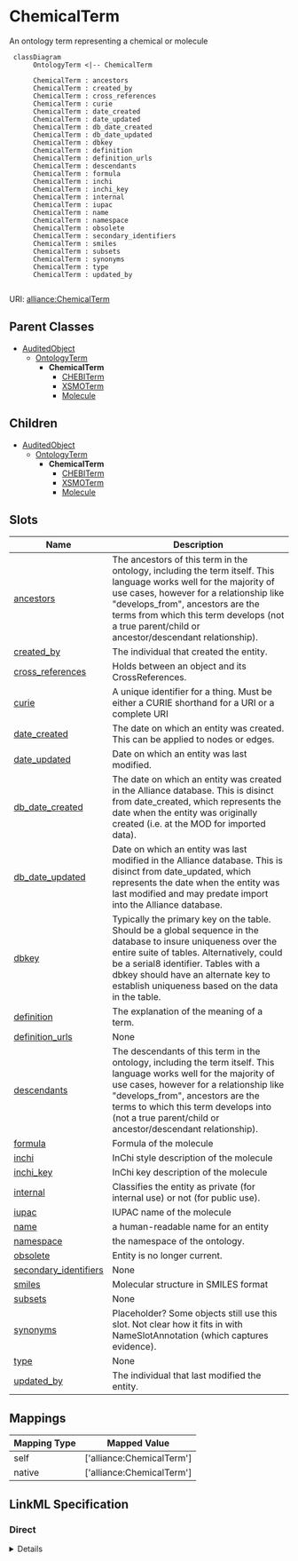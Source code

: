 # ChemicalTerm

An ontology term representing a chemical or molecule


```mermaid
 classDiagram
      OntologyTerm <|-- ChemicalTerm
      
      ChemicalTerm : ancestors
      ChemicalTerm : created_by
      ChemicalTerm : cross_references
      ChemicalTerm : curie
      ChemicalTerm : date_created
      ChemicalTerm : date_updated
      ChemicalTerm : db_date_created
      ChemicalTerm : db_date_updated
      ChemicalTerm : dbkey
      ChemicalTerm : definition
      ChemicalTerm : definition_urls
      ChemicalTerm : descendants
      ChemicalTerm : formula
      ChemicalTerm : inchi
      ChemicalTerm : inchi_key
      ChemicalTerm : internal
      ChemicalTerm : iupac
      ChemicalTerm : name
      ChemicalTerm : namespace
      ChemicalTerm : obsolete
      ChemicalTerm : secondary_identifiers
      ChemicalTerm : smiles
      ChemicalTerm : subsets
      ChemicalTerm : synonyms
      ChemicalTerm : type
      ChemicalTerm : updated_by
      

```



URI: [alliance:ChemicalTerm](http://alliancegenome.org/ChemicalTerm)


## Parent Classes

* [AuditedObject](AuditedObject.md)
    * [OntologyTerm](OntologyTerm.md)
        * **ChemicalTerm**
            * [CHEBITerm](CHEBITerm.md)
            * [XSMOTerm](XSMOTerm.md)
            * [Molecule](Molecule.md)





## Children

* [AuditedObject](AuditedObject.md)
    * [OntologyTerm](OntologyTerm.md)
        * **ChemicalTerm**
            * [CHEBITerm](CHEBITerm.md)
            * [XSMOTerm](XSMOTerm.md)
            * [Molecule](Molecule.md)



## Slots

| Name | Description  |
| ---  | ---  |
| [ancestors](ancestors.md) | The ancestors of this term in the ontology, including the term itself. This language works well for the majority of use cases, however for a relationship like "develops_from", ancestors are the terms from which this term develops (not a true parent/child or ancestor/descendant relationship). |
| [created_by](created_by.md) | The individual that created the entity. |
| [cross_references](cross_references.md) | Holds between an object and its CrossReferences. |
| [curie](curie.md) | A unique identifier for a thing. Must be either a CURIE shorthand for a URI or a complete URI |
| [date_created](date_created.md) | The date on which an entity was created. This can be applied to nodes or edges. |
| [date_updated](date_updated.md) | Date on which an entity was last modified. |
| [db_date_created](db_date_created.md) | The date on which an entity was created in the Alliance database.  This is disinct from date_created, which represents the date when the entity was originally created (i.e. at the MOD for imported data). |
| [db_date_updated](db_date_updated.md) | Date on which an entity was last modified in the Alliance database.  This is disinct from date_updated, which represents the date when the entity was last modified and may predate import into the Alliance database. |
| [dbkey](dbkey.md) | Typically the primary key on the table.  Should be a global sequence in the database to insure uniqueness over the entire suite of tables.  Alternatively, could be a serial8 identifier. Tables with a dbkey should have an alternate key to establish uniqueness based on the data in the table. |
| [definition](definition.md) | The explanation of the meaning of a term. |
| [definition_urls](definition_urls.md) | None |
| [descendants](descendants.md) | The descendants of this term in the ontology, including the term itself. This language works well for the majority of use cases, however for a relationship like "develops_from", ancestors are the terms to which this term develops into (not a true parent/child or ancestor/descendant relationship). |
| [formula](formula.md) | Formula of the molecule |
| [inchi](inchi.md) | InChi style description of the molecule |
| [inchi_key](inchi_key.md) | InChi key description of the molecule |
| [internal](internal.md) | Classifies the entity as private (for internal use) or not (for public use). |
| [iupac](iupac.md) | IUPAC name of the molecule |
| [name](name.md) | a human-readable name for an entity |
| [namespace](namespace.md) | the namespace of the ontology. |
| [obsolete](obsolete.md) | Entity is no longer current. |
| [secondary_identifiers](secondary_identifiers.md) | None |
| [smiles](smiles.md) | Molecular structure in SMILES format |
| [subsets](subsets.md) | None |
| [synonyms](synonyms.md) | Placeholder? Some objects still use this slot. Not clear how it fits in with NameSlotAnnotation (which captures evidence). |
| [type](type.md) | None |
| [updated_by](updated_by.md) | The individual that last modified the entity. |


## Mappings

| Mapping Type | Mapped Value |
| ---  | ---  |
| self | ['alliance:ChemicalTerm'] |
| native | ['alliance:ChemicalTerm'] |




## LinkML Specification

<!-- TODO: investigate https://stackoverflow.com/questions/37606292/how-to-create-tabbed-code-blocks-in-mkdocs-or-sphinx -->

### Direct

<details>
```yaml
name: ChemicalTerm
description: An ontology term representing a chemical or molecule
from_schema: https://github.com/alliance-genome/agr_curation_schema/ontologyTerm.yaml
is_a: OntologyTerm
abstract: true
slots:
- inchi
- inchi_key
- iupac
- formula
- smiles

```
</details>

### Induced

<details>
```yaml
name: ChemicalTerm
description: An ontology term representing a chemical or molecule
from_schema: https://github.com/alliance-genome/agr_curation_schema/ontologyTerm.yaml
is_a: OntologyTerm
abstract: true
attributes:
  inchi:
    name: inchi
    description: InChi style description of the molecule
    from_schema: https://github.com/alliance-genome/agr_curation_schema/ontologyTerm.yaml
    domain: Molecule
    alias: inchi
    owner: ChemicalTerm
    domain_of:
    - ChemicalTerm
    range: string
  inchi_key:
    name: inchi_key
    description: InChi key description of the molecule
    from_schema: https://github.com/alliance-genome/agr_curation_schema/ontologyTerm.yaml
    domain: Molecule
    alias: inchi_key
    owner: ChemicalTerm
    domain_of:
    - ChemicalTerm
    range: string
  iupac:
    name: iupac
    description: IUPAC name of the molecule
    from_schema: https://github.com/alliance-genome/agr_curation_schema/ontologyTerm.yaml
    domain: Molecule
    alias: iupac
    owner: ChemicalTerm
    domain_of:
    - ChemicalTerm
    range: string
  formula:
    name: formula
    description: Formula of the molecule
    from_schema: https://github.com/alliance-genome/agr_curation_schema/ontologyTerm.yaml
    domain: Molecule
    alias: formula
    owner: ChemicalTerm
    domain_of:
    - ChemicalTerm
    range: string
  smiles:
    name: smiles
    description: Molecular structure in SMILES format
    from_schema: https://github.com/alliance-genome/agr_curation_schema/ontologyTerm.yaml
    domain: Molecule
    alias: smiles
    owner: ChemicalTerm
    domain_of:
    - ChemicalTerm
    range: string
  curie:
    name: curie
    description: A unique identifier for a thing. Must be either a CURIE shorthand
      for a URI or a complete URI
    from_schema: https://github.com/alliance-genome/agr_curation_schema/core.yaml
    multivalued: false
    identifier: true
    alias: curie
    owner: ChemicalTerm
    domain_of:
    - OntologyTerm
    - PhenotypeAnnotation
    - DiseaseAnnotation
    - BiologicalEntity
    - BiologicalEntityDTO
    - Chromosome
    - Assembly
    - Identifier
    - Figure
    - Image
    - Laboratory
    - InformationContentEntity
    - Reference
    - Resource
    - ModCorpusAssociation
    - GeneInteraction
    - ExpressionExperiment
    - GeneNomenclatureSet
    range: uriorcurie
    required: true
  dbkey:
    name: dbkey
    description: Typically the primary key on the table.  Should be a global sequence
      in the database to insure uniqueness over the entire suite of tables.  Alternatively,
      could be a serial8 identifier. Tables with a dbkey should have an alternate
      key to establish uniqueness based on the data in the table.
    from_schema: https://github.com/alliance-genome/agr_curation_schema/core.yaml
    alias: dbkey
    owner: ChemicalTerm
    domain_of:
    - OntologyTerm
    - ExternalDatabaseLink
    range: string
  name:
    name: name
    description: a human-readable name for an entity
    notes:
    - May want to convert this into a slot that uses NameSlotAnnotation.
    from_schema: https://github.com/alliance-genome/agr_curation_schema/affectedGenomicModel
    multivalued: false
    alias: name
    owner: ChemicalTerm
    domain_of:
    - OntologyTerm
    - ResourceDescriptor
    - ResourceDescriptorPage
    - AffectedGenomicModel
    - AffectedGenomicModelDTO
    - VocabularyTerm
    - Vocabulary
    - VocabularyTermSet
    - Antibody
    - CurationReportGroup
    - CurationReport
    - BulkLoadGroup
    - BulkLoad
    range: string
  definition:
    name: definition
    description: The explanation of the meaning of a term.
    from_schema: https://github.com/alliance-genome/agr_curation_schema/ontologyTerm.yaml
    alias: definition
    owner: ChemicalTerm
    domain_of:
    - OntologyTerm
    - VocabularyTerm
    range: string
  definition_urls:
    name: definition_urls
    from_schema: https://github.com/alliance-genome/agr_curation_schema/ontologyTerm.yaml
    multivalued: true
    alias: definition_urls
    owner: ChemicalTerm
    domain_of:
    - OntologyTerm
    range: string
  type:
    name: type
    from_schema: https://github.com/alliance-genome/agr_curation_schema/core.yaml
    alias: type
    owner: ChemicalTerm
    domain_of:
    - OntologyTerm
    range: uriorcurie
  cross_references:
    name: cross_references
    description: Holds between an object and its CrossReferences.
    from_schema: https://github.com/alliance-genome/agr_curation_schema/core.yaml
    aliases:
    - xrefs
    singular_name: cross_reference
    multivalued: true
    alias: cross_references
    owner: ChemicalTerm
    domain_of:
    - OntologyTerm
    - GenomicEntity
    - AuthorReference
    - Antibody
    - GeneInteraction
    range: CrossReference
  synonyms:
    name: synonyms
    description: Placeholder? Some objects still use this slot. Not clear how it fits
      in with NameSlotAnnotation (which captures evidence).
    from_schema: https://github.com/alliance-genome/agr_curation_schema/core.yaml
    multivalued: true
    alias: synonyms
    owner: ChemicalTerm
    domain_of:
    - OntologyTerm
    - ResourceDescriptor
    - Resource
    - GeneNomenclatureSet
    range: string
    required: false
  namespace:
    name: namespace
    description: the namespace of the ontology.
    from_schema: https://github.com/alliance-genome/agr_curation_schema/ontologyTerm.yaml
    alias: namespace
    owner: ChemicalTerm
    domain_of:
    - OntologyTerm
    range: string
  subsets:
    name: subsets
    from_schema: https://github.com/alliance-genome/agr_curation_schema/ontologyTerm.yaml
    multivalued: true
    alias: subsets
    owner: ChemicalTerm
    domain_of:
    - OntologyTerm
    range: string
  secondary_identifiers:
    name: secondary_identifiers
    from_schema: https://github.com/alliance-genome/agr_curation_schema/core.yaml
    aliases:
    - secondary_ids
    multivalued: true
    alias: secondary_identifiers
    owner: ChemicalTerm
    domain_of:
    - OntologyTerm
    - GenomicEntity
    - GenomicEntityDTO
    - Figure
    - Image
    - Antibody
    range: uriorcurie
  ancestors:
    name: ancestors
    description: The ancestors of this term in the ontology, including the term itself.
      This language works well for the majority of use cases, however for a relationship
      like "develops_from", ancestors are the terms from which this term develops
      (not a true parent/child or ancestor/descendant relationship).
    from_schema: https://github.com/alliance-genome/agr_curation_schema/ontologyTerm.yaml
    multivalued: true
    alias: ancestors
    owner: ChemicalTerm
    domain_of:
    - OntologyTerm
    range: OntologyTermClosure
  descendants:
    name: descendants
    description: The descendants of this term in the ontology, including the term
      itself. This language works well for the majority of use cases, however for
      a relationship like "develops_from", ancestors are the terms to which this term
      develops into (not a true parent/child or ancestor/descendant relationship).
    from_schema: https://github.com/alliance-genome/agr_curation_schema/ontologyTerm.yaml
    multivalued: true
    alias: descendants
    owner: ChemicalTerm
    domain_of:
    - OntologyTerm
    range: OntologyTermClosure
  created_by:
    name: created_by
    description: The individual that created the entity.
    from_schema: https://github.com/alliance-genome/agr_curation_schema/core.yaml
    domain: AuditedObject
    multivalued: false
    alias: created_by
    owner: ChemicalTerm
    domain_of:
    - AuditedObject
    range: Person
  date_created:
    name: date_created
    description: The date on which an entity was created. This can be applied to nodes
      or edges.
    from_schema: https://github.com/alliance-genome/agr_curation_schema/core.yaml
    aliases:
    - creation_date
    exact_mappings:
    - dct:createdOn
    - WIKIDATA_PROPERTY:P577
    alias: date_created
    owner: ChemicalTerm
    domain_of:
    - AuditedObject
    - AuditedObjectDTO
    range: datetime
  updated_by:
    name: updated_by
    description: The individual that last modified the entity.
    from_schema: https://github.com/alliance-genome/agr_curation_schema/core.yaml
    domain: AuditedObject
    multivalued: false
    alias: updated_by
    owner: ChemicalTerm
    domain_of:
    - AuditedObject
    range: Person
  date_updated:
    name: date_updated
    description: Date on which an entity was last modified.
    from_schema: https://github.com/alliance-genome/agr_curation_schema/core.yaml
    aliases:
    - date_last_modified
    alias: date_updated
    owner: ChemicalTerm
    domain_of:
    - AuditedObject
    - AuditedObjectDTO
    range: datetime
  db_date_created:
    name: db_date_created
    description: The date on which an entity was created in the Alliance database.  This
      is disinct from date_created, which represents the date when the entity was
      originally created (i.e. at the MOD for imported data).
    from_schema: https://github.com/alliance-genome/agr_curation_schema/core.yaml
    alias: db_date_created
    owner: ChemicalTerm
    domain_of:
    - AuditedObject
    - AuditedObjectDTO
    range: datetime
  db_date_updated:
    name: db_date_updated
    description: Date on which an entity was last modified in the Alliance database.  This
      is disinct from date_updated, which represents the date when the entity was
      last modified and may predate import into the Alliance database.
    from_schema: https://github.com/alliance-genome/agr_curation_schema/core.yaml
    alias: db_date_updated
    owner: ChemicalTerm
    domain_of:
    - AuditedObject
    - AuditedObjectDTO
    range: datetime
  internal:
    name: internal
    description: Classifies the entity as private (for internal use) or not (for public
      use).
    notes:
    - Default value is true.
    from_schema: https://github.com/alliance-genome/agr_curation_schema/core.yaml
    alias: internal
    owner: ChemicalTerm
    domain_of:
    - AuditedObject
    - AuditedObjectDTO
    range: boolean
    required: true
  obsolete:
    name: obsolete
    description: Entity is no longer current.
    notes:
    - Obsolete entities are preserved in the database for posterity but should not
      be publicly displayed.
    from_schema: https://github.com/alliance-genome/agr_curation_schema/core.yaml
    alias: obsolete
    owner: ChemicalTerm
    domain_of:
    - AuditedObject
    - AuditedObjectDTO
    range: boolean

```
</details>